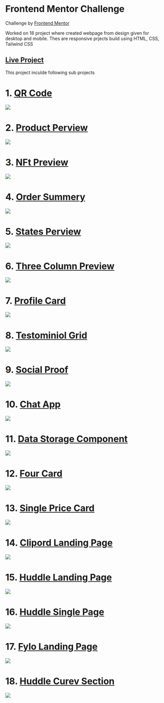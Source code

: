 # Frontend Mentor Challenge

Challenge by <a href="https://www.frontendmentor.io?ref=challenge" target="_blank">Frontend Mentor</a>

Worked on 18 project where created webpage from design given for desktop and mobile.
Thes are responsive prjects build using HTML, CSS, Tailwind CSS

## [Live Project]()

This project inculde following sub projects

# 1. [QR Code](./Ch-1-QR-Code-1/)
 ![](./Ch-1-QR-Code-1/design/desktop-preview.jpg)
# 2. [Product Perview](./Ch-2-product-preview-card-component-main/)
![](./Ch-2-product-preview-card-component-main/design/desktop-preview.jpg)
# 3. [NFt Preview](./Ch-3-nft-preview-card-Ch-3/)
![](./Ch-3-nft-preview-card-Ch-3/design/desktop-preview.jpg)
# 4. [Order Summery](./Ch-4-order-summary-component-main/)
![](./Ch-4-order-summary-component-main/design/desktop-preview.jpg)
# 5. [States Perview](./Ch-5-stats-preview-card-component-main/)
![](./Ch-5-stats-preview-card-component-main/design/desktop-preview.jpg)
# 6. [Three Column Preview](./Ch-6-3-column-preview/)
![](./Ch-6-3-column-preview/design/desktop-preview.jpg)
# 7. [Profile Card](./Ch-7-profile-card/)
![](./Ch-7-profile-card/design/desktop-preview.jpg)
# 8. [Testominiol Grid](./Ch-8-Testimonials-Grid/)
![](./Ch-8-Testimonials-Grid/design/desktop-preview.jpg)
# 9. [Social Proof](./Ch-9-social-proof/)
![](./Ch-9-social-proof/design/desktop-preview.jpg)
# 10. [Chat App](./Ch-10-Chat-App-Illustration/)
![](./Ch-10-Chat-App-Illustration/design/desktop-preview.jpg)
# 11. [Data Storage Component](./Ch-11-Data-Storage-Component/)
![](./Ch-12-Four-Card/design/desktop-preview.jpg)
# 12. [Four Card](./Ch-12-Four-Card/)
![](./Ch-12-Four-Card/design/desktop-preview.jpg)
# 13. [Single Price Card](./Ch-13-Single-Price-Card/)
![](./Ch-13-Single-Price-Card/design/desktop-preview.jpg)
# 14. [Clipord Landing Page](./Ch-14-Clipboard-Landing/)
![](./Ch-14-Clipboard-Landing/design/desktop-preview.jpg)
# 15. [Huddle Landing Page](./Ch-15-Huddle-Landing-Page/)
![](./Ch-15-Huddle-Landing-Page/design/desktop-preview.jpg)
# 16. [Huddle Single Page](./Ch-16-Huddle-Single-introductory/)
![](./Ch-16-Huddle-Single-introductory/design/desktop-preview.jpg)
# 17. [Fylo Landing Page](./Ch-17-Fylo-Landing-Page/)
![](./Ch-17-Fylo-Landing-Page/design/desktop-preview.jpg)
# 18. [Huddle Curev Section](./Ch-18-Curved-Sections/)
![](./Ch-18-Curved-Sections/design/desktop-preview.jpg)